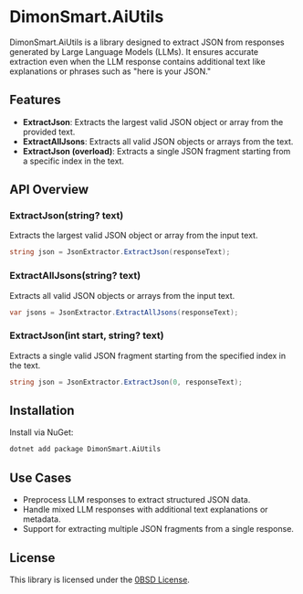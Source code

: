 # DimonSmart.AiUtils

DimonSmart.AiUtils is a library designed to extract JSON from responses generated by Large Language Models (LLMs). It ensures accurate extraction even when the LLM response contains additional text like explanations or phrases such as "here is your JSON."

## Features

- **ExtractJson**: Extracts the largest valid JSON object or array from the provided text.
- **ExtractAllJsons**: Extracts all valid JSON objects or arrays from the text.
- **ExtractJson (overload)**: Extracts a single JSON fragment starting from a specific index in the text.

## API Overview

### ExtractJson(string? text)
Extracts the largest valid JSON object or array from the input text.

```csharp
string json = JsonExtractor.ExtractJson(responseText);
```

### ExtractAllJsons(string? text)
Extracts all valid JSON objects or arrays from the input text.

```csharp
var jsons = JsonExtractor.ExtractAllJsons(responseText);
```

### ExtractJson(int start, string? text)
Extracts a single valid JSON fragment starting from the specified index in the text.

```csharp
string json = JsonExtractor.ExtractJson(0, responseText);
```

## Installation

Install via NuGet:

```bash
dotnet add package DimonSmart.AiUtils
```

## Use Cases

- Preprocess LLM responses to extract structured JSON data.
- Handle mixed LLM responses with additional text explanations or metadata.
- Support for extracting multiple JSON fragments from a single response.

## License

This library is licensed under the [0BSD License](LICENSE).
